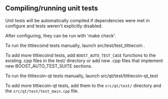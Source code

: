 Compiling/running unit tests
------------------------------------

Unit tests will be automatically compiled if dependencies were met in configure
and tests weren't explicitly disabled.

After configuring, they can be run with 'make check'.

To run the tittiecoind tests manually, launch src/test/test_tittiecoin .

To add more tittiecoind tests, add `BOOST_AUTO_TEST_CASE` functions to the existing
.cpp files in the test/ directory or add new .cpp files that
implement new BOOST_AUTO_TEST_SUITE sections.

To run the tittiecoin-qt tests manually, launch src/qt/test/tittiecoin-qt_test

To add more tittiecoin-qt tests, add them to the `src/qt/test/` directory and
the `src/qt/test/test_main.cpp` file.
